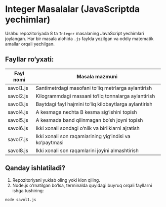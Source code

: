 # Integer Masalalar (JavaScriptda yechimlar)

Ushbu repozitoriyada 8 ta `Integer` masalaning JavaScript yechimlari joylangan. Har bir masala alohida `.js` faylda yozilgan va oddiy matematik amallar orqali yechilgan.

## Fayllar ro‘yxati:

| Fayl nomi       | Masala mazmuni |
|------------------|-----------------|
| savol1.js | Santimetrdagi masofani to‘liq metrlarga aylantirish |
| savol2.js | Kilogrammdagi massani to‘liq tonnalarga aylantirish |
| savol3.js | Baytdagi fayl hajmini to‘liq kilobaytlarga aylantirish |
| savol4.js | A kesmaga nechta B kesma sig‘ishini topish |
| savol5.js | A kesmada band qilinmagan bo‘sh joyni topish |
| savol6.js | Ikki xonali sondagi o‘nlik va birliklarni ajratish |
| savol7.js | Ikki xonali son raqamlarining yig‘indisi va ko‘paytmasi |
| savol8.js | Ikki xonali son raqamlarini joyini almashtirish |

## Qanday ishlatiladi?

1. Repozitoriyani yuklab oling yoki klon qiling.
2. Node.js o‘rnatilgan bo‘lsa, terminalda quyidagi buyruq orqali fayllarni ishga tushiring:

```bash
node savol1.js
